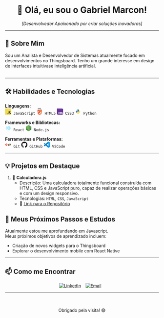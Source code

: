 <div align="center">
  <h1>👋 Olá, eu sou o Gabriel Marcon!</h1>
</div>

<p align="center">
  <em>[Desenvolvedor Apaixonado por criar soluções inovadoras]</em>
</p>

---

## 🚀 Sobre Mim

<p>
  Sou um Analista e Desenvolvedor de Sistemas atualmente focado em desenvolvimentos no Thingsboard. Tenho um grande interesse em design de interfaces intuitivase inteligência artificial.
  <br><br>
</p>

---

## 🛠️ Habilidades e Tecnologias

<p align="left">
  <strong>Linguagens:</strong>
  <br>
  <code><img height="20" src="https://raw.githubusercontent.com/github/explore/80688e429a7d4ef2fca1e82350fe8e3517d3494d/topics/javascript/javascript.png" alt="JavaScript"> JavaScript</code>
  <code><img height="20" src="https://raw.githubusercontent.com/github/explore/80688e429a7d4ef2fca1e82350fe8e3517d3494d/topics/html/html.png" alt="HTML5"> HTML5</code>
  <code><img height="20" src="https://raw.githubusercontent.com/github/explore/80688e429a7d4ef2fca1e82350fe8e3517d3494d/topics/css/css.png" alt="CSS3"> CSS3</code>
  <code><img height="20" src="https://raw.githubusercontent.com/github/explore/80688e429a7d4ef2fca1e82350fe8e3517d3494d/topics/python/python.png" alt="Python"> Python</code>
  </p>

<p align="left">
  <strong>Frameworks e Bibliotecas:</strong>
  <br>
  <code><img height="20" src="https://raw.githubusercontent.com/github/explore/80688e429a7d4ef2fca1e82350fe8e3517d3494d/topics/react/react.png" alt="React"> React</code> <code><img height="20" src="https://raw.githubusercontent.com/github/explore/80688e429a7d4ef2fca1e82350fe8e3517d3494d/topics/nodejs/nodejs.png" alt="Node.js"> Node.js</code> </p>

<p align="left">
  <strong>Ferramentas e Plataformas:</strong>
  <br>
  <code><img height="20" src="https://raw.githubusercontent.com/github/explore/80688e429a7d4ef2fca1e82350fe8e3517d3494d/topics/git/git.png" alt="Git"> Git</code>
  <code><img height="20" src="https://raw.githubusercontent.com/github/explore/80688e429a7d4ef2fca1e82350fe8e3517d3494d/topics/github/github.png" alt="GitHub"> GitHub</code>
  <code><img height="20" src="https://raw.githubusercontent.com/github/explore/80688e429a7d4ef2fca1e82350fe8e3517d3494d/topics/visual-studio-code/visual-studio-code.png" alt="VSCode"> VSCode</code>
  </p>

---

## 💡 Projetos em Destaque

1.  🌟 **Calculadora.js**
    * Descrição: Uma calculadora totalmente funcional construída com HTML, CSS e JavaScript puro, capaz de realizar operações básicas e com um design responsivo.
    * Tecnologias: `HTML`, `CSS`, `JavaScript`
    * 🔗 [Link para o Repositório]([URL_DO_REPOSITORIO_PROJETO_1])


## 🌱 Meus Próximos Passos e Estudos

<p>
  Atualmente estou me aprofundando em Javascript. <br>
  Meus próximos objetivos de aprendizado incluem:
  <ul>
    <li>Criação de novos widgets para o Thingsboard</li>
    <li>Explorar o desenvolvimento mobile com React Native</li>
  </ul>
</p>

---

## 📫 Como me Encontrar

<p align="center">
  <a href="https://www.linkedin.com/in/gabriel-marcon-schraiber-81703222b/" target="_blank"><img src="https://img.shields.io/badge/LinkedIn-0077B5?style=for-the-badge&logo=linkedin&logoColor=white" alt="LinkedIn"></a>
  &nbsp;&nbsp;
  <a href="mailto:gmschraiber@gmail.com"><img src="https://img.shields.io/badge/Email-D14836?style=for-the-badge&logo=gmail&logoColor=white" alt="Email"></a>
  &nbsp;&nbsp;
  </p>

---

<p align="center">
  <br><br>
  Obrigado pela visita! 😄
</p>
